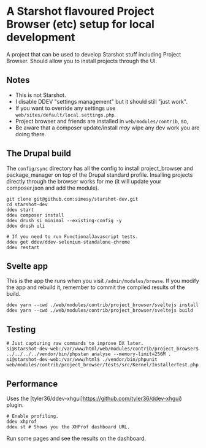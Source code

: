 # A Starshot flavoured Project Browser (etc) setup for local development

A project that can be used to develop Starshot stuff including
Project Browser. Should allow you to install projects through
the UI.

## Notes

* This is not Starshot.
* I disable DDEV "settings management" but it should still "just work".
* If you want to override any settings use `web/sites/default/local.settings.php`.
* Project browser and friends are installed in `web/modules/contrib`, so,
* Be aware that a composer update/install *may* wipe any dev work you are doing there.

## The Drupal build

The `config/sync` directory has all the config to install project_browser and package_manager
on top of the Drupal standard profile. Insalling projects directly through the browser works
for me (it will update your composer.json and add the module).

```
git clone git@github.com:simesy/starshot-dev.git 
cd starshot-dev
ddev start
ddev composer install
ddev drush si minimal --existing-config -y
ddev drush uli

# If you need to run FunctionalJavascript tests.
ddev get ddev/ddev-selenium-standalone-chrome
ddev restart
```

## Svelte app

This is the app the runs when you visit `/admin/modules/browse`. If you modify
the app and rebuild it, remember to commit the compiled results of the build.

```
ddev yarn --cwd ./web/modules/contrib/project_browser/sveltejs install
ddev yarn --cwd ./web/modules/contrib/project_browser/sveltejs build
```

## Testing

```
# Just capturing raw commands to improve DX later.
si@starshot-dev-web:/var/www/html/web/modules/contrib/project_browser$ ../../../../vendor/bin/phpstan analyse --memory-limit=256M .
si@starshot-dev-web:/var/www/html$ ./vendor/bin/phpunit web/modules/contrib/project_browser/tests/src/Kernel/InstallerTest.php
```

## Performance

Uses the [tyler36/ddev-xhgui]https://github.com/tyler36/ddev-xhgui) plugin.

```
# Enable profiling.
ddev xhprof
ddev st # Shows you the XHProf dashboard URL.
```

Run some pages and see the results on the dashboard.
